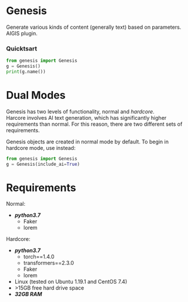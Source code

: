 # Genesis
Generate various kinds of content (generally text) based on parameters. AIGIS plugin.

### Quicktsart
```python
from genesis import Genesis
g = Genesis()
print(g.name())
```

# Dual Modes
Genesis has two levels of functionality, normal and *hardcore*.  
Harcore involves AI text generation, which has significantly higher requirements than normal. For this reason, there are two different sets of requirements.

Genesis objects are created in normal mode by default. To begin in hardcore mode, use instead:
```python
from genesis import Genesis
g = Genesis(include_ai=True)
```


# Requirements
Normal:
- __*python3.7*__
    - Faker
    - lorem

Hardcore:
- __*python3.7*__
    - torch==1.4.0
    - transformers==2.3.0
    - Faker
    - lorem
- Linux (tested on Ubuntu 1.19.1 and CentOS 7.4)
- \>15GB free hard drive space
- __*32GB RAM*__

